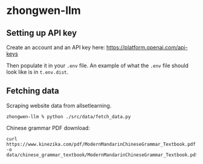 # zhongwen-llm


## Setting up API key

Create an account and an API key here: https://platform.openai.com/api-keys

Then populate it in your `.env` file. An example of what the `.env` file should look like is in `t.env.dist`.


## Fetching data
Scraping website data from allsetlearning.
```
zhongwen-llm % python ./src/data/fetch_data.py
```

Chinese grammar PDF download:
```
curl https://www.kinezika.com/pdf/ModernMandarinChineseGrammar_Textbook.pdf  -o data/chinese_grammar_textbook/ModernMandarinChineseGrammar_Textbook.pdf
```
